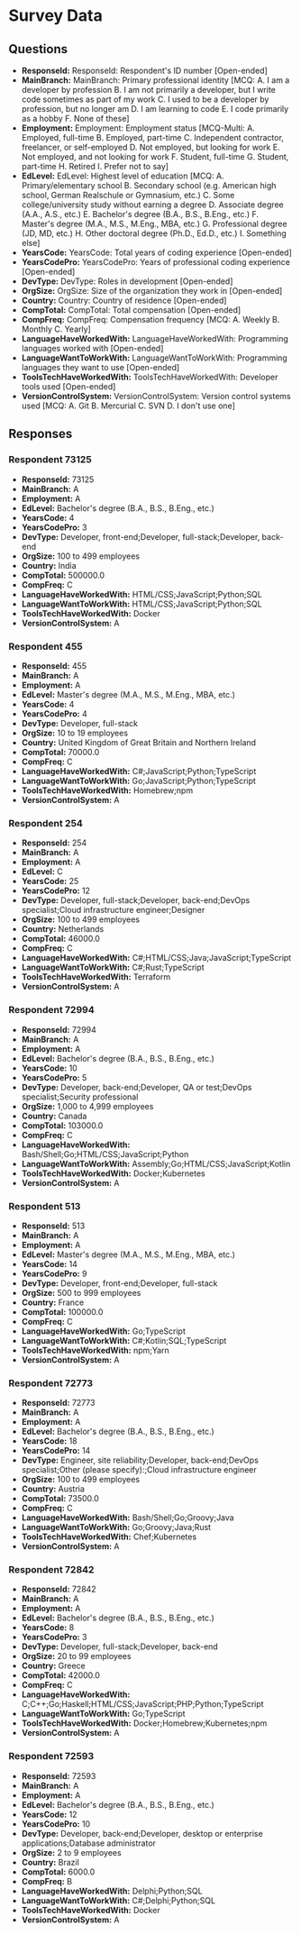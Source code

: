 # Survey Data

## Questions

- **ResponseId:** ResponseId: Respondent's ID number [Open-ended]
- **MainBranch:** MainBranch: Primary professional identity [MCQ: A. I am a developer by profession B. I am not primarily a developer, but I write code sometimes as part of my work C. I used to be a developer by profession, but no longer am D. I am learning to code E. I code primarily as a hobby F. None of these]
- **Employment:** Employment: Employment status [MCQ-Multi: A. Employed, full-time B. Employed, part-time C. Independent contractor, freelancer, or self-employed D. Not employed, but looking for work E. Not employed, and not looking for work F. Student, full-time G. Student, part-time H. Retired I. Prefer not to say]
- **EdLevel:** EdLevel: Highest level of education [MCQ: A. Primary/elementary school B. Secondary school (e.g. American high school, German Realschule or Gymnasium, etc.) C. Some college/university study without earning a degree D. Associate degree (A.A., A.S., etc.) E. Bachelor's degree (B.A., B.S., B.Eng., etc.) F. Master's degree (M.A., M.S., M.Eng., MBA, etc.) G. Professional degree (JD, MD, etc.) H. Other doctoral degree (Ph.D., Ed.D., etc.) I. Something else]
- **YearsCode:** YearsCode: Total years of coding experience [Open-ended]
- **YearsCodePro:** YearsCodePro: Years of professional coding experience [Open-ended]
- **DevType:** DevType: Roles in development [Open-ended]
- **OrgSize:** OrgSize: Size of the organization they work in [Open-ended]
- **Country:** Country: Country of residence [Open-ended]
- **CompTotal:** CompTotal: Total compensation [Open-ended]
- **CompFreq:** CompFreq: Compensation frequency [MCQ: A. Weekly B. Monthly C. Yearly]
- **LanguageHaveWorkedWith:** LanguageHaveWorkedWith: Programming languages worked with [Open-ended]
- **LanguageWantToWorkWith:** LanguageWantToWorkWith: Programming languages they want to use [Open-ended]
- **ToolsTechHaveWorkedWith:** ToolsTechHaveWorkedWith: Developer tools used [Open-ended]
- **VersionControlSystem:** VersionControlSystem: Version control systems used [MCQ: A. Git B. Mercurial C. SVN D. I don't use one]

## Responses

### Respondent 73125

- **ResponseId:** 73125
- **MainBranch:** A
- **Employment:** A
- **EdLevel:** Bachelor's degree (B.A., B.S., B.Eng., etc.)
- **YearsCode:** 4
- **YearsCodePro:** 3
- **DevType:** Developer, front-end;Developer, full-stack;Developer, back-end
- **OrgSize:** 100 to 499 employees
- **Country:** India
- **CompTotal:** 500000.0
- **CompFreq:** C
- **LanguageHaveWorkedWith:** HTML/CSS;JavaScript;Python;SQL
- **LanguageWantToWorkWith:** HTML/CSS;JavaScript;Python;SQL
- **ToolsTechHaveWorkedWith:** Docker
- **VersionControlSystem:** A

### Respondent 455

- **ResponseId:** 455
- **MainBranch:** A
- **Employment:** A
- **EdLevel:** Master's degree (M.A., M.S., M.Eng., MBA, etc.)
- **YearsCode:** 4
- **YearsCodePro:** 4
- **DevType:** Developer, full-stack
- **OrgSize:** 10 to 19 employees
- **Country:** United Kingdom of Great Britain and Northern Ireland
- **CompTotal:** 70000.0
- **CompFreq:** C
- **LanguageHaveWorkedWith:** C#;JavaScript;Python;TypeScript
- **LanguageWantToWorkWith:** Go;JavaScript;Python;TypeScript
- **ToolsTechHaveWorkedWith:** Homebrew;npm
- **VersionControlSystem:** A

### Respondent 254

- **ResponseId:** 254
- **MainBranch:** A
- **Employment:** A
- **EdLevel:** C
- **YearsCode:** 25
- **YearsCodePro:** 12
- **DevType:** Developer, full-stack;Developer, back-end;DevOps specialist;Cloud infrastructure engineer;Designer
- **OrgSize:** 100 to 499 employees
- **Country:** Netherlands
- **CompTotal:** 46000.0
- **CompFreq:** C
- **LanguageHaveWorkedWith:** C#;HTML/CSS;Java;JavaScript;TypeScript
- **LanguageWantToWorkWith:** C#;Rust;TypeScript
- **ToolsTechHaveWorkedWith:** Terraform
- **VersionControlSystem:** A

### Respondent 72994

- **ResponseId:** 72994
- **MainBranch:** A
- **Employment:** A
- **EdLevel:** Bachelor's degree (B.A., B.S., B.Eng., etc.)
- **YearsCode:** 10
- **YearsCodePro:** 5
- **DevType:** Developer, back-end;Developer, QA or test;DevOps specialist;Security professional
- **OrgSize:** 1,000 to 4,999 employees
- **Country:** Canada
- **CompTotal:** 103000.0
- **CompFreq:** C
- **LanguageHaveWorkedWith:** Bash/Shell;Go;HTML/CSS;JavaScript;Python
- **LanguageWantToWorkWith:** Assembly;Go;HTML/CSS;JavaScript;Kotlin
- **ToolsTechHaveWorkedWith:** Docker;Kubernetes
- **VersionControlSystem:** A

### Respondent 513

- **ResponseId:** 513
- **MainBranch:** A
- **Employment:** A
- **EdLevel:** Master's degree (M.A., M.S., M.Eng., MBA, etc.)
- **YearsCode:** 14
- **YearsCodePro:** 9
- **DevType:** Developer, front-end;Developer, full-stack
- **OrgSize:** 500 to 999 employees
- **Country:** France
- **CompTotal:** 100000.0
- **CompFreq:** C
- **LanguageHaveWorkedWith:** Go;TypeScript
- **LanguageWantToWorkWith:** C#;Kotlin;SQL;TypeScript
- **ToolsTechHaveWorkedWith:** npm;Yarn
- **VersionControlSystem:** A

### Respondent 72773

- **ResponseId:** 72773
- **MainBranch:** A
- **Employment:** A
- **EdLevel:** Bachelor's degree (B.A., B.S., B.Eng., etc.)
- **YearsCode:** 18
- **YearsCodePro:** 14
- **DevType:** Engineer, site reliability;Developer, back-end;DevOps specialist;Other (please specify):;Cloud infrastructure engineer
- **OrgSize:** 100 to 499 employees
- **Country:** Austria
- **CompTotal:** 73500.0
- **CompFreq:** C
- **LanguageHaveWorkedWith:** Bash/Shell;Go;Groovy;Java
- **LanguageWantToWorkWith:** Go;Groovy;Java;Rust
- **ToolsTechHaveWorkedWith:** Chef;Kubernetes
- **VersionControlSystem:** A

### Respondent 72842

- **ResponseId:** 72842
- **MainBranch:** A
- **Employment:** A
- **EdLevel:** Bachelor's degree (B.A., B.S., B.Eng., etc.)
- **YearsCode:** 8
- **YearsCodePro:** 3
- **DevType:** Developer, full-stack;Developer, back-end
- **OrgSize:** 20 to 99 employees
- **Country:** Greece
- **CompTotal:** 42000.0
- **CompFreq:** C
- **LanguageHaveWorkedWith:** C;C++;Go;Haskell;HTML/CSS;JavaScript;PHP;Python;TypeScript
- **LanguageWantToWorkWith:** Go;TypeScript
- **ToolsTechHaveWorkedWith:** Docker;Homebrew;Kubernetes;npm
- **VersionControlSystem:** A

### Respondent 72593

- **ResponseId:** 72593
- **MainBranch:** A
- **Employment:** A
- **EdLevel:** Bachelor's degree (B.A., B.S., B.Eng., etc.)
- **YearsCode:** 12
- **YearsCodePro:** 10
- **DevType:** Developer, back-end;Developer, desktop or enterprise applications;Database administrator
- **OrgSize:** 2 to 9 employees
- **Country:** Brazil
- **CompTotal:** 6000.0
- **CompFreq:** B
- **LanguageHaveWorkedWith:** Delphi;Python;SQL
- **LanguageWantToWorkWith:** C#;Delphi;Python;SQL
- **ToolsTechHaveWorkedWith:** Docker
- **VersionControlSystem:** A

